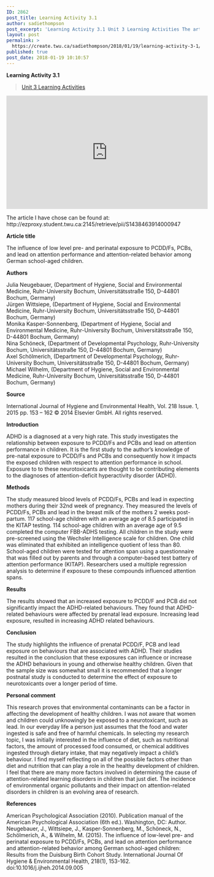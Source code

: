 ```yaml
---
ID: 2862
post_title: Learning Activity 3.1
author: sadiethompson
post_excerpt: 'Learning Activity 3.1 Unit 3 Learning Activities The article I have chose can be found at: http://ezproxy.student.twu.ca:2145/retrieve/pii/S1438463914000947 Article title The influence of low level pre- and perinatal exposure to PCDD/Fs, PCBs, and lead on attention performance and attention-related behavior among German school-aged children. Authors Julia Neugebauer, (Department of Hygiene, Social and Environmental Medicine, Ruhr-University Bochum, &hellip; <p><a href="https://create.twu.ca/sadiethompson/2018/01/19/learning-activity-3-1/">Continue reading<span> "Learning Activity 3.1"</span></a></p>'
layout: post
permalink: >
  https://create.twu.ca/sadiethompson/2018/01/19/learning-activity-3-1/
published: true
post_date: 2018-01-19 10:10:57
---
```

<p><strong>Learning Activity 3.1</strong></p>
<blockquote class="wp-embedded-content" data-secret="nqA2chcsCt"><p><a href="https://create.twu.ca/ldrs591-sp18/unit-3-learning-activities/">Unit 3 Learning Activities</a></p></blockquote>
<p><iframe class="wp-embedded-content" sandbox="allow-scripts" security="restricted" src="https://create.twu.ca/ldrs591-sp18/unit-3-learning-activities/embed/#?secret=nqA2chcsCt" data-secret="nqA2chcsCt" width="525" height="296" title="&#8220;Unit 3 Learning Activities&#8221; &#8212; Leadership 591: Scholarly Inquiry" frameborder="0" marginwidth="0" marginheight="0" scrolling="no"></iframe></p>
<p>The article I have chose can be found at: http://ezproxy.student.twu.ca:2145/retrieve/pii/S1438463914000947</p>
<p><strong>Article title</strong></p>
<p>The influence of low level pre- and perinatal exposure to PCDD/Fs, PCBs, and lead on attention performance and attention-related behavior among German school-aged children.</p>
<p><strong>Authors</strong></p>
<p>Julia Neugebauer, (Department of Hygiene, Social and Environmental Medicine, Ruhr-University Bochum, Universitätsstraße 150, D-44801 Bochum, Germany)<br />
Jürgen Wittsiepe, (Department of Hygiene, Social and Environmental Medicine, Ruhr-University Bochum, Universitätsstraße 150, D-44801 Bochum, Germany)<br />
Monika Kasper-Sonnenberg, (Department of Hygiene, Social and Environmental Medicine, Ruhr-University Bochum, Universitätsstraße 150, D-44801 Bochum, Germany)<br />
Nina Schöneck, (Department of Developmental Psychology, Ruhr-University Bochum, Universitätsstraße 150, D-44801 Bochum, Germany)<br />
Axel Schölmerich, (Department of Developmental Psychology, Ruhr-University Bochum, Universitätsstraße 150, D-44801 Bochum, Germany)<br />
Michael Wilhelm, (Department of Hygiene, Social and Environmental Medicine, Ruhr-University Bochum, Universitätsstraße 150, D-44801 Bochum, Germany)</p>
<p><strong>Source</strong></p>
<p>International Journal of Hygiene and Environmental Health, Vol. 218 Issue. 1, 2015 pp. 153 &#8211; 162 © 2014 Elsevier GmbH. All rights reserved.</p>
<p><strong>Introduction</strong></p>
<p>ADHD is a diagnosed at a very high rate. This study investigates the relationship between exposure to PCDD/Fs and PCBs and lead on attention performance in children. It is the first study to the author’s knowledge of pre-natal exposure to PCDD/Fs and PCBs and consequently how it impacts the exposed children with respect to attention performance in school. Exposure to to these neurotoxicants are thought to be contributing elements to the diagnoses of attention-deficit hyperactivity disorder (ADHD).</p>
<p><strong>Methods</strong></p>
<p>The study measured blood levels of PCDD/Fs, PCBs and lead in expecting mothers during their 32nd week of pregnancy. They measured the levels of PCDD/Fs, PCBs and lead in the breast milk of the mothers 2 weeks post-partum. 117 school-age children with an average age of 8.5 participated in the KITAP testing. 114 school-age children with an average age of 9.5 completed the computer FBB-ADHS testing. All children in the study were pre-screened using the Wechsler Intelligence scale for children. One child was eliminated that exhibited an intelligence quotient of less than 80. School-aged children were tested for attention span using a questionnaire that was filled out by parents and through a computer-based test battery of attention performance (KITAP). Researchers used a multiple regression analysis to determine if exposure to these compounds influenced attention spans.</p>
<p><strong>Results</strong></p>
<p>The results showed that an increased exposure to PCDD/F and PCB did not significantly impact the ADHD-related behaviours. They found that ADHD-related behaviours were affected by prenatal lead exposure. Increasing lead exposure, resulted in increasing ADHD related behaviours.</p>
<p><strong>Conclusion</strong></p>
<p>The study highlights the influence of prenatal PCDD/F, PCB and lead exposure on behaviours that are associated with ADHD. Their studies resulted in the conclusion that these exposures can influence or increase the ADHD behaviours in young and otherwise healthy children. Given that the sample size was somewhat small it is recommended that a longer postnatal study is conducted to determine the effect of exposure to neurotoxicants over a longer period of time.</p>
<p><strong>Personal comment</strong></p>
<p>This research proves that environmental contaminants can be a factor in affecting the development of healthy children. I was not aware that women and children could unknowingly be exposed to a neurotoxicant, such as lead. In our everyday life a person just assumes that the food and water ingested is safe and free of harmful chemicals. In selecting my research topic, I was initially interested in the influence of diet, such as nutritional factors, the amount of processed food consumed, or chemical additives ingested through dietary intake, that may negatively impact a child’s behaviour. I find myself reflecting on all of the possible factors other than diet and nutrition that can play a role in the healthy development of children. I feel that there are many more factors involved in determining the cause of attention-related learning disorders in children that just diet. The incidence of environmental organic pollutants and their impact on attention-related disorders in children is an evolving area of research.</p>
<p><strong>References</strong></p>
<p>American Psychological Association (2010). Publication manual of the American Psychological Association (6th ed.). Washington, DC: Author.<br />
Neugebauer, J., Wittsiepe, J., Kasper-Sonnenberg, M., Schöneck, N., Schölmerich, A., &amp; Wilhelm, M. (2015). The influence of low-level pre- and perinatal exposure to PCDD/Fs, PCBs, and lead on attention performance and attention-related behavior among German school-aged children: Results from the Duisburg Birth Cohort Study. International Journal Of Hygiene &amp; Environmental Health, 218(1), 153-162. doi:10.1016/j.ijheh.2014.09.005</p>
